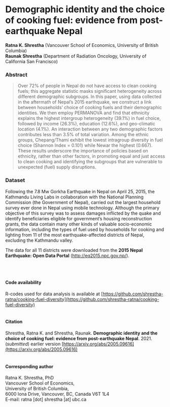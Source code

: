 # Demographic identity and the choice of cooking fuel: evidence from post-earthquake Nepal

**Ratna K. Shrestha** (Vancouver School of Economics, University of British Columbia)<br/>
**Raunak Shrestha** (Department of Radiation Oncology, University of California San Francisco)<br/>


### Abstract
> Over 72% of people in Nepal do not have access to clean cooking fuels; this aggregate statistic masks significant heterogeneity across different demographic subgroups. In this paper, using data collected in the aftermath of Nepal’s 2015 earthquake, we construct a link between households’ choice of cooking fuels and their demographic identities. We then employ PERMANOVA and find that ethnicity explains the highest intergroup heterogeneity (39.1%) in fuel choice, followed by income (26.3%), education (12.6%), and geo-climatic location (4.1%). An interaction between any two demographic factors contributes less than 3.5% of total variation. Among the ethnic groups, Chepang/Thami exhibit the lowest intragroup diversity in fuel choice (Shannon Index = 0.101) while Newar the highest (0.667). These results underscore the importance of policies based on ethnicity, rather than other factors, in promoting equal and just access to clean cooking and identifying the subgroups that are vulnerable to unexpected (fuel) supply disruptions.

### Dataset
Following the 7.8 Mw Gorkha Earthquake in Nepal on April 25, 2015, the Kathmandu Living Labs in collaboration with the National Planning Commission (the Government of Nepal), carried out the largest household survey ever done in Nepal using mobile technology. Although the primary objective of this survey was to assess damages inflicted by the quake and identify beneficiaries eligible for government’s housing reconstruction grants, the data contain many other kinds of valuable socio-economic information, including the types of fuel used by households for cooking and lighting from 11 of the most earthquake-affected districts of Nepal, excluding the Kathmandu valley. 

The data for all 11 districts were downloaded from the **2015 Nepal Earthquake: Open Data Portal** (<http://eq2015.npc.gov.np/>). 

<br/><br/>

#### Code availability
R-codes used for data analysis is available at [https://github.com/shrestha-ratna/cooking-fuel-diversity](https://github.com/shrestha-ratna/cooking-fuel-diversity)
<br/><br/>

#### Citation
Shrestha, Ratna K. and Shrestha, Raunak. **Demographic identity and the choice of cooking fuel: evidence from post-earthquake Nepal**. 2021. (*submitted*) earlier version [https://arxiv.org/abs/2005.09616](https://arxiv.org/abs/2005.09616)
<br/><br/>

#### Corresponding author
Ratna K. Shrestha, PhD <br/>
Vancouver School of Economics, <br/>
University of British Columbia, <br/>
6000 Iona Drive, Vancouver, BC, Canada V6T 1L4 <br/>
E-mail: ratna [dot] shrestha [at] ubc.ca<br/>
